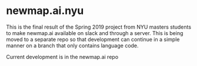 # newmap.ai.nyu
This is the final result of the Spring 2019 project from NYU masters students to make newmap.ai available on slack and through a server. This is being moved to a separate repo so that development can continue in a simple manner on a branch that only contains language code.

Current development is in the newmap.ai repo